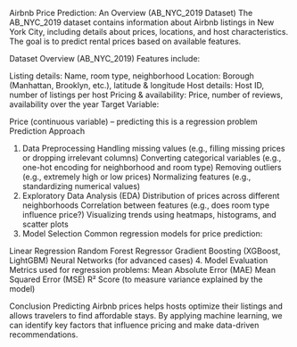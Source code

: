 Airbnb Price Prediction: An Overview (AB_NYC_2019 Dataset)
The AB_NYC_2019 dataset contains information about Airbnb listings in New York City, including details about prices, locations, and host characteristics. The goal is to predict rental prices based on available features.

Dataset Overview (AB_NYC_2019)
Features include:

Listing details: Name, room type, neighborhood
Location: Borough (Manhattan, Brooklyn, etc.), latitude & longitude
Host details: Host ID, number of listings per host
Pricing & availability: Price, number of reviews, availability over the year
Target Variable:

Price (continuous variable) – predicting this is a regression problem
Prediction Approach
1. Data Preprocessing
Handling missing values (e.g., filling missing prices or dropping irrelevant columns)
Converting categorical variables (e.g., one-hot encoding for neighborhood and room type)
Removing outliers (e.g., extremely high or low prices)
Normalizing features (e.g., standardizing numerical values)
2. Exploratory Data Analysis (EDA)
Distribution of prices across different neighborhoods
Correlation between features (e.g., does room type influence price?)
Visualizing trends using heatmaps, histograms, and scatter plots
3. Model Selection
Common regression models for price prediction:

Linear Regression
Random Forest Regressor
Gradient Boosting (XGBoost, LightGBM)
Neural Networks (for advanced cases)
4. Model Evaluation
Metrics used for regression problems:
Mean Absolute Error (MAE)
Mean Squared Error (MSE)
R² Score (to measure variance explained by the model)

Conclusion
Predicting Airbnb prices helps hosts optimize their listings and allows travelers to find affordable stays. By applying machine learning, we can identify key factors that influence pricing and make data-driven recommendations.
